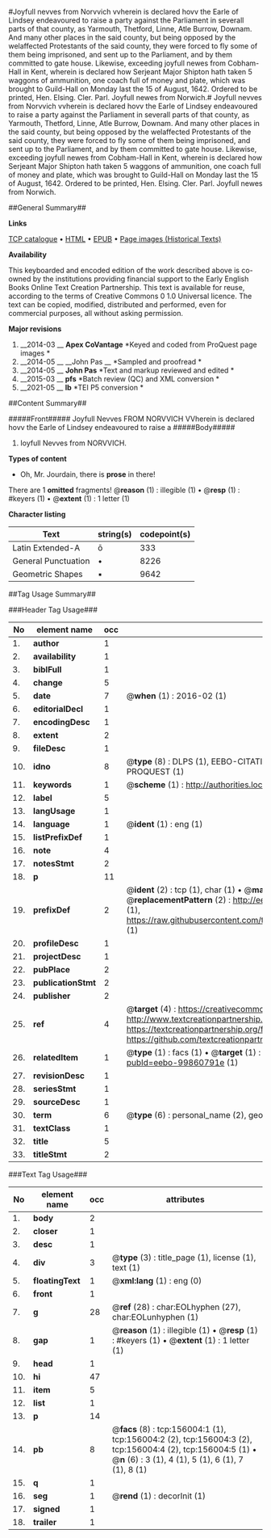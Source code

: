 #Joyfull nevves from Norvvich vvherein is declared hovv the Earle of Lindsey endeavoured to raise a party against the Parliament in severall parts of that county, as Yarmouth, Thetford, Linne, Atle Burrow, Downam. And many other places in the said county, but being opposed by the welaffected Protestants of the said county, they were forced to fly some of them being imprisoned, and sent up to the Parliament, and by them committed to gate house. Likewise, exceeding joyfull newes from Cobham-Hall in Kent, wherein is declared how Serjeant Major Shipton hath taken 5 waggons of ammunition, one coach full of money and plate, which was brought to Guild-Hall on Monday last the 15 of August, 1642. Ordered to be printed, Hen. Elsing. Cler. Parl. Joyfull newes from Norwich.#
Joyfull nevves from Norvvich vvherein is declared hovv the Earle of Lindsey endeavoured to raise a party against the Parliament in severall parts of that county, as Yarmouth, Thetford, Linne, Atle Burrow, Downam. And many other places in the said county, but being opposed by the welaffected Protestants of the said county, they were forced to fly some of them being imprisoned, and sent up to the Parliament, and by them committed to gate house. Likewise, exceeding joyfull newes from Cobham-Hall in Kent, wherein is declared how Serjeant Major Shipton hath taken 5 waggons of ammunition, one coach full of money and plate, which was brought to Guild-Hall on Monday last the 15 of August, 1642. Ordered to be printed, Hen. Elsing. Cler. Parl.
Joyfull newes from Norwich.

##General Summary##

**Links**

[TCP catalogue](http://www.ota.ox.ac.uk/tcp/)  • 
[HTML](http://tei.it.ox.ac.uk/tcp/Texts-HTML/free/A87/A87405.html)  • 
[EPUB](http://tei.it.ox.ac.uk/tcp/Texts-EPUB/free/A87/A87405.epub) • 
[Page images (Historical Texts)](https://historicaltexts.jisc.ac.uk/eebo-99860791e)

**Availability**

This keyboarded and encoded edition of the work described above is co-owned by the
    institutions providing financial support to the Early English Books Online Text Creation
    Partnership. This text is available for reuse, according to the terms of  Creative Commons 0 1.0 Universal
    licence. The text can be copied, modified, distributed and performed, even for commercial
    purposes, all without asking permission.

**Major revisions**

1. __2014-03 __ __Apex CoVantage__ *Keyed and coded from ProQuest page images *
1. __2014-05 __ __John Pas __ *Sampled and proofread *
1. __2014-05 __ __John Pas__ *Text and markup reviewed and edited *
1. __2015-03 __ __pfs__ *Batch review (QC) and XML conversion *
1. __2021-05 __ __lb__ *TEI P5 conversion *

##Content Summary##

#####Front#####
 Joyfull Nevves FROM NORVVICH VVherein is declared hovv the Earle of Lindsey endeavoured to raise a 
#####Body#####

1. Ioyfull Nevves from NORVVICH.

**Types of content**

  * Oh, Mr. Jourdain, there is **prose** in there!

There are 1 **omitted** fragments! 
 @__reason__ (1) : illegible (1)  •  @__resp__ (1) : #keyers (1)  •  @__extent__ (1) : 1 letter (1)

**Character listing**


|Text|string(s)|codepoint(s)|
|---|---|---|
|Latin Extended-A|ō|333|
|General Punctuation|•|8226|
|Geometric Shapes|▪|9642|

##Tag Usage Summary##

###Header Tag Usage###

|No|element name|occ|attributes|
|---|---|---|---|
|1.|__author__|1||
|2.|__availability__|1||
|3.|__biblFull__|1||
|4.|__change__|5||
|5.|__date__|7| @__when__ (1) : 2016-02 (1)|
|6.|__editorialDecl__|1||
|7.|__encodingDesc__|1||
|8.|__extent__|2||
|9.|__fileDesc__|1||
|10.|__idno__|8| @__type__ (8) : DLPS (1), EEBO-CITATION (1), VID (1), EEBO-PROQUEST (1), STC (3), PROQUEST (1)|
|11.|__keywords__|1| @__scheme__ (1) : http://authorities.loc.gov/ (1)|
|12.|__label__|5||
|13.|__langUsage__|1||
|14.|__language__|1| @__ident__ (1) : eng (1)|
|15.|__listPrefixDef__|1||
|16.|__note__|4||
|17.|__notesStmt__|2||
|18.|__p__|11||
|19.|__prefixDef__|2| @__ident__ (2) : tcp (1), char (1)  •  @__matchPattern__ (2) : ([0-9\-]+):([0-9IVX]+) (1), (.+) (1)  •  @__replacementPattern__ (2) : http://eebo.chadwyck.com/downloadtiff?vid=$1&page=$2 (1), https://raw.githubusercontent.com/textcreationpartnership/Texts/master/tcpchars.xml#$1 (1)|
|20.|__profileDesc__|1||
|21.|__projectDesc__|1||
|22.|__pubPlace__|2||
|23.|__publicationStmt__|2||
|24.|__publisher__|2||
|25.|__ref__|4| @__target__ (4) : https://creativecommons.org/publicdomain/zero/1.0/ (1), http://www.textcreationpartnership.org/docs/. (1), https://textcreationpartnership.org/faq/#faq05 (1), https://github.com/textcreationpartnership (1)|
|26.|__relatedItem__|1| @__type__ (1) : facs (1)  •  @__target__ (1) : https://data.historicaltexts.jisc.ac.uk/view?pubId=eebo-99860791e (1)|
|27.|__revisionDesc__|1||
|28.|__seriesStmt__|1||
|29.|__sourceDesc__|1||
|30.|__term__|6| @__type__ (6) : personal_name (2), geographic_name (4)|
|31.|__textClass__|1||
|32.|__title__|5||
|33.|__titleStmt__|2||


###Text Tag Usage###

|No|element name|occ|attributes|
|---|---|---|---|
|1.|__body__|2||
|2.|__closer__|1||
|3.|__desc__|1||
|4.|__div__|3| @__type__ (3) : title_page (1), license (1), text (1)|
|5.|__floatingText__|1| @__xml:lang__ (1) : eng (0)|
|6.|__front__|1||
|7.|__g__|28| @__ref__ (28) : char:EOLhyphen (27), char:EOLunhyphen (1)|
|8.|__gap__|1| @__reason__ (1) : illegible (1)  •  @__resp__ (1) : #keyers (1)  •  @__extent__ (1) : 1 letter (1)|
|9.|__head__|1||
|10.|__hi__|47||
|11.|__item__|5||
|12.|__list__|1||
|13.|__p__|14||
|14.|__pb__|8| @__facs__ (8) : tcp:156004:1 (1), tcp:156004:2 (2), tcp:156004:3 (2), tcp:156004:4 (2), tcp:156004:5 (1)  •  @__n__ (6) : 3 (1), 4 (1), 5 (1), 6 (1), 7 (1), 8 (1)|
|15.|__q__|1||
|16.|__seg__|1| @__rend__ (1) : decorInit (1)|
|17.|__signed__|1||
|18.|__trailer__|1||
